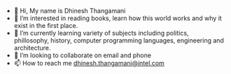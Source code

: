 - 👋 Hi, My name is Dhinesh Thangamani
- 👀 I’m interested in reading books, learn how this world works and why it exist in the first place.
- 🌱 I’m currently learning variety of subjects including politics, phillosophy, history, computer programming languages, engineering and architecture.
- 💞️ I’m looking to collaborate on email and phone
- 📫 How to reach me dhinesh.thangamani@intel.com

<!---
tsdhinesh/tsdhinesh is a ✨ special ✨ repository because its `README.md` (this file) appears on your GitHub profile.
You can click the Preview link to take a look at your changes.
--->
